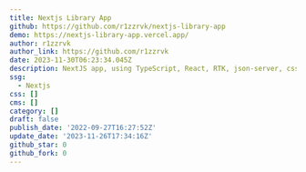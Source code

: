 ```yaml
---
title: Nextjs Library App
github: https://github.com/r1zzrvk/nextjs-library-app
demo: https://nextjs-library-app.vercel.app/
author: r1zzrvk
author_link: https://github.com/r1zzrvk
date: 2023-11-30T06:23:34.045Z
description: NextJS app, using TypeScript, React, RTK, json-server, css-in-js.
ssg:
  - Nextjs
css: []
cms: []
category: []
draft: false
publish_date: '2022-09-27T16:27:52Z'
update_date: '2023-11-26T17:34:16Z'
github_star: 0
github_fork: 0
---
```

